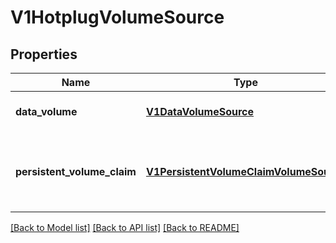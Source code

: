 # V1HotplugVolumeSource

## Properties
Name | Type | Description | Notes
------------ | ------------- | ------------- | -------------
**data_volume** | [**V1DataVolumeSource**](V1DataVolumeSource.md) | DataVolume represents the dynamic creation a PVC for this volume as well as the process of populating that PVC with a disk image. | [optional] 
**persistent_volume_claim** | [**V1PersistentVolumeClaimVolumeSource**](V1PersistentVolumeClaimVolumeSource.md) | PersistentVolumeClaimVolumeSource represents a reference to a PersistentVolumeClaim in the same namespace. Directly attached to the vmi via qemu. More info: https://kubernetes.io/docs/concepts/storage/persistent-volumes#persistentvolumeclaims | [optional] 

[[Back to Model list]](../README.md#documentation-for-models) [[Back to API list]](../README.md#documentation-for-api-endpoints) [[Back to README]](../README.md)



